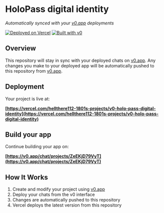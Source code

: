 # HoloPass digital identity

*Automatically synced with your [v0.app](https://v0.app) deployments*

[![Deployed on Vercel](https://img.shields.io/badge/Deployed%20on-Vercel-black?style=for-the-badge&logo=vercel)](https://vercel.com/hellthere112-1801s-projects/v0-holo-pass-digital-identity)
[![Built with v0](https://img.shields.io/badge/Built%20with-v0.app-black?style=for-the-badge)](https://v0.app/chat/projects/ZeEKjD79VyT)

## Overview

This repository will stay in sync with your deployed chats on [v0.app](https://v0.app).
Any changes you make to your deployed app will be automatically pushed to this repository from [v0.app](https://v0.app).

## Deployment

Your project is live at:

**[https://vercel.com/hellthere112-1801s-projects/v0-holo-pass-digital-identity](https://vercel.com/hellthere112-1801s-projects/v0-holo-pass-digital-identity)**

## Build your app

Continue building your app on:

**[https://v0.app/chat/projects/ZeEKjD79VyT](https://v0.app/chat/projects/ZeEKjD79VyT)**

## How It Works

1. Create and modify your project using [v0.app](https://v0.app)
2. Deploy your chats from the v0 interface
3. Changes are automatically pushed to this repository
4. Vercel deploys the latest version from this repository